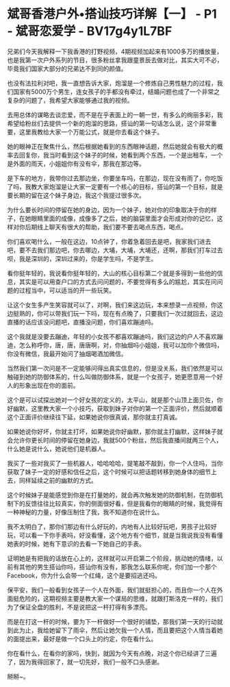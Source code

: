 # 斌哥香港户外•搭讪技巧详解【一】 - P1 - 斌哥恋爱学 - BV17g4y1L7BF

兄弟们今天我解释一下我香港的打野视频，4期视频加起来有1000多万的播放量，也是我第一次户外系列的节目，很多粉丝拿我跟童景辰去做对比，其实大可不必，毕竟我们国家大部分的兄弟达不到同的颜值。

也没有法拉利对吧，我一直想告诉大家，炮溜是一个修炼自己男性魅力的过程，我们国家有5000万个男生，连女孩子的手都没有牵过，结婚问题也成了一个非常之复杂的问题了，我希望大家能够通过我的视频。

去用总体的谋略去谈恋爱，而不是在乎表面上的一朝一世，有多么的绚丽多彩，我希望给粉丝们去提供一个新的炮溜的思路，搭讪的第一句话怎么说，这个非常重要，这里我教给大家一个万能公式，就是你去看这个妹子。

她的眼神正在聚焦什么，然后根据她看到的东西眼神话题，然后她就会有极大的概率去回复你，我当时看到这个妹子的时候，她看到两个东西，一个是出租车，一个是外面的雨天，小姐姐你有没有伞，那我在那边等。

是下车的地方，我带你过去那边坐，你要坐车吗，在那边，现在没有雨了，你吃饭了吗，我教大家炮溜是让大家一定要有一个核心的目标，搭讪的第一个目标，就是要长期的留在这个妹子身边，我这个我提过很多次。

为什么要长时间的停留在她的身边，因为一个妹子，她对你的印象取决于你的样子，在她眼睛里面的成像，成像多了之后，她的脑袋里面才会形成对你的记忆，这样对你后期线上聊天有很大的帮助，我们要不要去喝点东西，喝点。

你们喜欢喝什么，一般在这边，10点钟了，你着急着回去是吧，我家我们进去吧，要不去我们那边吧，你去哪边，大埔，大埔，大埔还，还啊，那我们打车过去呗，我是深圳的，深圳过来的，你是学生吗，不是学生。

看你挺年轻的，我说看你挺年轻的，大山的核心目标第二个就是多得到一些他的信息，其实是可以用查户口的方式去问问题的，不要觉得有多么的尴尬，其实在问问题的过程当中，可以适当的开一些玩笑。

让这个女生多产生笑容就可以了，对啊，我们来这边玩，本来想录一点视频，你这边挺熟的，你可以带我们玩一下吗，现在有点晚了，只要我们一次过就回去，这边直播的话应该没问题吧，直播没问题，你们喜欢蹦迪吗。

这个我就是没要去蹦迪，年轻的小女孩不都喜欢蹦迪吗，我们这边的户人不喜欢蹦迪，怎么称呼你，唐，唐，唐唐啊，对，你抽烟吗小姐姐，我可以加你个微信吗，你没有微信，我最开始问了抽烟喝酒加微信。

当然我们第一次问是不一定能够问得出真实信息的，但是没关系，我们依然是可以触碰到她的防御体系的，什么叫做防御体系，就是一个女孩子，她更愿意用一个好人的形象出现在你的面前。

这个是可以试探出她对一个好女孩的定义的，太平山，就是那个山顶上面贝佐，你好幽默，这里教大家一个小技巧，获取到妹子对你的第一个正面评价，然后就顺着这个正面评价继续往下延，如果她说你很真诚，那你就主打真诚。

如果她说你好坏，你就主打坏，如果她说你好幽默，那你就主打幽默，这样妹子就会允许你更长时间的停留在她身边，我就500个粉丝，然后我直播间就两三个人，什么她是说什么，她说他们是机器人。

我买了一些对我买了一些机器人，哈哈哈哈，提笔敲不敲到，你一个人住吗，当你获取了妹子一定的好感和信任之后，这个时候可以把话题转移到她身体的细节上去，同样延续之前的幽默的方式。

这个时候妹子是能感觉到你是在打量她的，就会再次触发她的防御机制，在防御机制下的反馈往往比较真实，你的侧面很好看，但是我看你的眼睛的时候，我觉得有一种神秘的力量，好像压制住了我，我不知道你在说什么。

我不太明白了，那你们那边有什么好玩的，内地有人比较好玩吧，男孩子比较好玩，可以看一下你手表吗，好没看懂，这个地方有个细节，就是当我说我没有看懂她表的时候，她有下意识的去看一下她自己的手表。

证明她是有把我的话放在心上的，这样就可以开启第二个阶段，挑动她的情绪，以前有其他的男生搭讪你吗，搭讪你有没有，那我怎么联系你呢，你们加一个那个Facebook，你为什么会带一个红绳，这个是要招逃还吗。

保平安，我们一般看到女孩子一个人在外面，我们就挺担心的，而且你一个人在外面挺危险的，这期视频主要是教大家一个谋局的思维，就跟打斯洛克一样的，我们为了保证全盘的胜利，不是说把这一杆打得有多漂亮。

而是在打这一杆的时候，要为下一杆做好一个很好的铺垫，那我们第一天的行动就到此为止，我给她留下了雨伞，然后让她欠我一个人情，而且要把这个人情当着她的面提出来，最好是做一个口头上的约定，你在看什么。

你在看什么，在看你的家吗，快到，就因为今天有点晚，对这个你已经讲了三遍了，因为我得回家了，就一切先好，我们一般不口头感谢。

掰掰~。